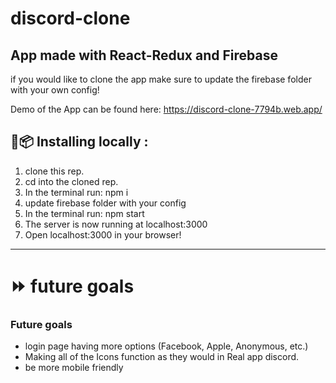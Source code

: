 # discord-clone

## App made with React-Redux and Firebase

if you would like to clone the app make sure to update the firebase folder with your own config!

Demo of the App can be found here: https://discord-clone-7794b.web.app/

## :floppy_disk::package: Installing locally :

1. clone this rep.
2. cd into the cloned rep.
3. In the terminal run: npm i
4. update firebase folder with your config
5. In the terminal run: npm start
6. The server is now running at localhost:3000
7. Open localhost:3000 in your browser!

---

# :fast_forward: future goals

### Future goals

- login page having more options (Facebook, Apple, Anonymous, etc.)
- Making all of the Icons function as they would in Real app discord.
- be more mobile friendly
